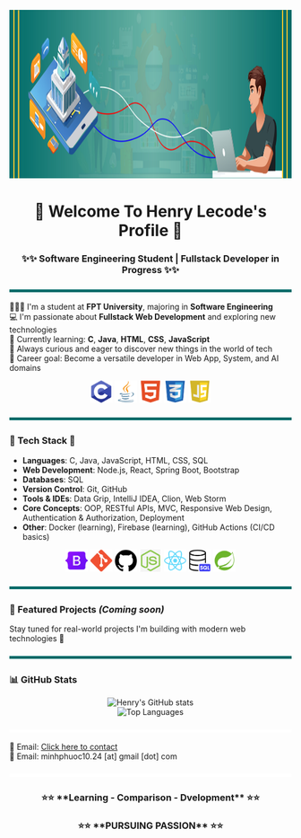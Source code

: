 <p align="center">
  <img src="https://github.com/Henry-Lecode/Henry-Lecode/blob/main/Banner.jpg?raw=true" width="1200" height="300"/>
</p>
<h1 align="center">🎉 Welcome To Henry Lecode's Profile 🎉</h1>
<h3 align="center">✨✨ Software Engineering Student | Fullstack Developer in Progress ✨✨</h3>

<p align="center">
  <img src="https://github.com/Henry-Lecode/Henry-Lecode/blob/main/Blueline.jpg?raw=true" width="1200" height="5"/>
</p>

👨🏻‍🎓 I'm a student at **FPT University**, majoring in **Software Engineering**  
💻 I'm passionate about **Fullstack Web Development** and exploring new technologies  
🧠 Currently learning: **C**, **Java**, **HTML**, **CSS**, **JavaScript**  
🌱 Always curious and eager to discover new things in the world of tech  
🎯 Career goal: Become a versatile developer in Web App, System, and AI domains
<p align="center">
  <img src="https://github.com/Henry-Lecode/Henry-Lecode/blob/main/C.jpg?raw=true" width="40" height="40"/>
  <img src="https://github.com/Henry-Lecode/Henry-Lecode/blob/main/Java.jpg?raw=true" width="40" height="40"/>
  <img src="https://github.com/Henry-Lecode/Henry-Lecode/blob/main/HTML.jpg?raw=true" width="40" height="40"/>
  <img src="https://github.com/Henry-Lecode/Henry-Lecode/blob/main/CSS.jpg?raw=true" width="40" height="40"/>
  <img src="https://github.com/Henry-Lecode/Henry-Lecode/blob/main/Javascript.jpg?raw=true" width="40" height="40"/>
</p>

<p align="center">
  <img src="https://github.com/Henry-Lecode/Henry-Lecode/blob/main/Blueline.jpg?raw=true" width="1200" height="5"/>
</p>

### 🚀 Tech Stack 🚀

- **Languages**: C, Java, JavaScript, HTML, CSS, SQL
- **Web Development**: Node.js, React, Spring Boot, Bootstrap
- **Databases**: SQL
- **Version Control**: Git, GitHub
- **Tools & IDEs**: Data Grip, IntelliJ IDEA, Clion, Web Storm
- **Core Concepts**: OOP, RESTful APIs, MVC, Responsive Web Design, Authentication & Authorization, Deployment
- **Other**: Docker (learning), Firebase (learning), GitHub Actions (CI/CD basics)
<p align="center">
  <img src="https://github.com/Henry-Lecode/Henry-Lecode/blob/main/Bootstrap.jpg?raw=true" width="40" height="40"/>
  <img src="https://github.com/Henry-Lecode/Henry-Lecode/blob/main/Git.jpg?raw=true" width="40" height="40"/>
  <img src="https://github.com/Henry-Lecode/Henry-Lecode/blob/main/Github.jpg?raw=true" width="40" height="40"/>
  <img src="https://github.com/Henry-Lecode/Henry-Lecode/blob/main/Node.js.jpg?raw=true" width="40" height="40"/>
  <img src="https://github.com/Henry-Lecode/Henry-Lecode/blob/main/React.jpg?raw=true" width="40" height="40"/>
  <img src="https://github.com/Henry-Lecode/Henry-Lecode/blob/main/SQL.jpg?raw=true" width="40" height="40"/>
  <img src="https://github.com/Henry-Lecode/Henry-Lecode/blob/main/Spring%20boot.jpg?raw=true" width="40" height="40"/>
</p>

<p align="center">
  <img src="https://github.com/Henry-Lecode/Henry-Lecode/blob/main/Blueline.jpg?raw=true" width="1200" height="5"/>
</p>

### 📌 Featured Projects *(Coming soon)*

Stay tuned for real-world projects I'm building with modern web technologies 🚀

<p align="center">
  <img src="https://github.com/Henry-Lecode/Henry-Lecode/blob/main/Blueline.jpg?raw=true" width="1200" height="5"/>
</p>

### 📊 GitHub Stats

<p align="center">
  <img src="https://github-readme-stats.vercel.app/api?username=Henry-Lecode&show_icons=true&theme=radical" alt="Henry's GitHub stats" />
  <br>
  <img src="https://github-readme-stats.vercel.app/api/top-langs/?username=yHenry-Lecode&layout=compact&theme=radical" alt="Top Languages" />
</p>

<p align="center">
  <img src="https://github.com/Henry-Lecode/Henry-Lecode/blob/main/Whiteline.jpg?raw=true" width="1200" height="5"/>
</p>

📧 Email: [Click here to contact](mailto:minhphuoc10.24@gmail.com)  
💌 Email: minhphuoc10.24 [at] gmail [dot] com

<p align="center">
  <img src="https://github.com/Henry-Lecode/Henry-Lecode/blob/main/Whiteline.jpg?raw=true" width="1200" height="5"/>
</p>

<h3 align="center"> ⭐⭐ **Learning - Comparison - Dvelopment** ⭐⭐</h3>
<h3 align="center"> ⭐⭐ **PURSUING PASSION** ⭐⭐</h3>

